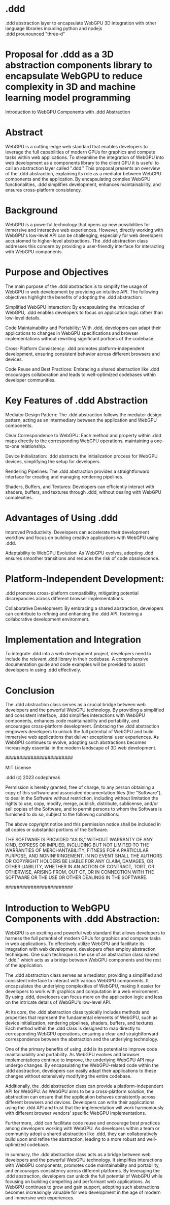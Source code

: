 # .ddd
.ddd abstraction layer to encapsulate WebGPU 3D integration with other language libraries incuding python and nodejs<br />
.ddd prounounced "three-d"<br />

# Proposal for .ddd as a 3D abstraction components library to encapsulate WebGPU to reduce complexity in 3D and machine learning model programming<br />

Introduction to WebGPU Components with .ddd Abstraction<br />
# Abstract<br />

WebGPU is a cutting-edge web standard that enables developers to leverage the full capabilities of modern GPUs for graphics and compute tasks within web applications. To streamline the integration of WebGPU into web development as a components library to the client GPU it is useful to call an abstraction layer called ".ddd." This proposal presents an overview of the .ddd abstraction, explaining its role as a mediator between WebGPU components and the application. By encapsulating complex WebGPU functionalities, .ddd simplifies development, enhances maintainability, and ensures cross-platform consistency.<br />
# Background<br />

WebGPU is a powerful technology that opens up new possibilities for immersive and interactive web experiences. However, directly working with WebGPU's low-level API can be challenging, especially for web developers accustomed to higher-level abstractions. The .ddd abstraction class addresses this concern by providing a user-friendly interface for interacting with WebGPU components.<br />
# Purpose and Objectives<br />

The main purpose of the .ddd abstraction is to simplify the usage of WebGPU in web development by providing an intuitive API. The following objectives highlight the benefits of adopting the .ddd abstraction:

  Simplified WebGPU Interaction: By encapsulating the intricacies of WebGPU, .ddd enables developers to focus on application logic rather than low-level details.

  Code Maintainability and Portability: With .ddd, developers can adapt their applications to changes in WebGPU specifications and browser implementations without rewriting significant portions of the codebase.

  Cross-Platform Consistency: .ddd promotes platform-independent development, ensuring consistent behavior across different browsers and devices.

  Code Reuse and Best Practices: Embracing a shared abstraction like .ddd encourages collaboration and leads to well-optimized codebases within developer communities.<br />

# Key Features of .ddd Abstraction<br />

  Mediator Design Pattern: The .ddd abstraction follows the mediator design pattern, acting as an intermediary between the application and WebGPU components.

  Clear Correspondence to WebGPU: Each method and property within .ddd maps directly to the corresponding WebGPU operations, maintaining a one-to-one relationship.

  Device Initialization: .ddd abstracts the initialization process for WebGPU devices, simplifying the setup for developers.

  Rendering Pipelines: The .ddd abstraction provides a straightforward interface for creating and managing rendering pipelines.

  Shaders, Buffers, and Textures: Developers can efficiently interact with shaders, buffers, and textures through .ddd, without dealing with WebGPU complexities.<br />
# Advantages of Using .ddd<br />

  Improved Productivity: Developers can accelerate their development workflow and focus on building creative applications with WebGPU using .ddd.

  Adaptability to WebGPU Evolution: As WebGPU evolves, adopting .ddd ensures smoother transitions and reduces the risk of code obsolescence.

# Platform-Independent Development:<br />
.ddd promotes cross-platform compatibility, mitigating potential discrepancies across different browser implementations.

  Collaborative Development: By embracing a shared abstraction, developers can contribute to refining and enhancing the .ddd API, fostering a collaborative development environment.<br />

# Implementation and Integration<br />

To integrate .ddd into a web development project, developers need to include the relevant .ddd library in their codebase. A comprehensive documentation guide and code examples will be provided to assist developers in using .ddd effectively.<br />
# Conclusion<br />

The .ddd abstraction class serves as a crucial bridge between web developers and the powerful WebGPU technology. By providing a simplified and consistent interface, .ddd simplifies interactions with WebGPU components, enhances code maintainability and portability, and encourages cross-platform development. Embracing the .ddd abstraction empowers developers to unlock the full potential of WebGPU and build immersive web applications that deliver exceptional user experiences. As WebGPU continues to evolve, adopting such abstractions becomes increasingly essential in the modern landscape of 3D web development.<br />

########################

MIT License

.ddd (c) 2023 codephreak

Permission is hereby granted, free of charge, to any person obtaining a copy of this software and associated documentation files (the "Software"), to deal in the Software without restriction, including without limitation the rights to use, copy, modify, merge, publish, distribute, sublicense, and/or sell copies of the Software, and to permit persons to whom the Software is furnished to do so, subject to the following conditions:

The above copyright notice and this permission notice shall be included in all copies or substantial portions of the Software.

THE SOFTWARE IS PROVIDED "AS IS," WITHOUT WARRANTY OF ANY KIND, EXPRESS OR IMPLIED, INCLUDING BUT NOT LIMITED TO THE WARRANTIES OF MERCHANTABILITY, FITNESS FOR A PARTICULAR PURPOSE, AND NONINFRINGEMENT. IN NO EVENT SHALL THE AUTHORS OR COPYRIGHT HOLDERS BE LIABLE FOR ANY CLAIM, DAMAGES, OR OTHER LIABILITY, WHETHER IN AN ACTION OF CONTRACT, TORT, OR OTHERWISE, ARISING FROM, OUT OF, OR IN CONNECTION WITH THE SOFTWARE OR THE USE OR OTHER DEALINGS IN THE SOFTWARE.<br />

########################<br />

# Introduction to WebGPU Components with .ddd Abstraction:<br />

WebGPU is an exciting and powerful web standard that allows developers to harness the full potential of modern GPUs for graphics and compute tasks in web applications. To effectively utilize WebGPU and facilitate its integration with web development, developers often employ abstraction techniques. One such technique is the use of an abstraction class named ".ddd," which acts as a bridge between WebGPU components and the rest of the application.<br />

The .ddd abstraction class serves as a mediator, providing a simplified and consistent interface to interact with various WebGPU components. It encapsulates the underlying complexities of WebGPU, making it easier for developers to work with graphics and computation in a web environment. By using .ddd, developers can focus more on the application logic and less on the intricate details of WebGPU's low-level API.<br />

At its core, the .ddd abstraction class typically includes methods and properties that represent the fundamental elements of WebGPU, such as device initialization, rendering pipelines, shaders, buffers, and textures. Each method within the .ddd class is designed to map directly to corresponding WebGPU operations, ensuring a clear and straightforward correspondence between the abstraction and the underlying technology.<br />

One of the primary benefits of using .ddd is its potential to improve code maintainability and portability. As WebGPU evolves and browser implementations continue to improve, the underlying WebGPU API may undergo changes. By encapsulating the WebGPU-related code within the .ddd abstraction, developers can easily adapt their applications to these changes without extensively modifying the entire codebase.<br />

Additionally, the .ddd abstraction class can provide a platform-independent API for WebGPU. As WebGPU aims to be a cross-platform solution, the abstraction can ensure that the application behaves consistently across different browsers and devices. Developers can write their applications using the .ddd API and trust that the implementation will work harmoniously with different browser vendors' specific WebGPU implementations.<br />

Furthermore, .ddd can facilitate code reuse and encourage best practices among developers working with WebGPU. As developers within a team or community adopt a shared abstraction like .ddd, they can collaboratively build upon and refine the abstraction, leading to a more robust and well-optimized codebase.<br />

In summary, the .ddd abstraction class acts as a bridge between web developers and the powerful WebGPU technology. It simplifies interactions with WebGPU components, promotes code maintainability and portability, and encourages consistency across different platforms. By leveraging the .ddd abstraction, developers can unlock the full potential of WebGPU while focusing on building compelling and performant web applications. As WebGPU continues to grow and gain support, adopting such abstractions becomes increasingly valuable for web development in the age of modern and immersive web experiences.<br />
